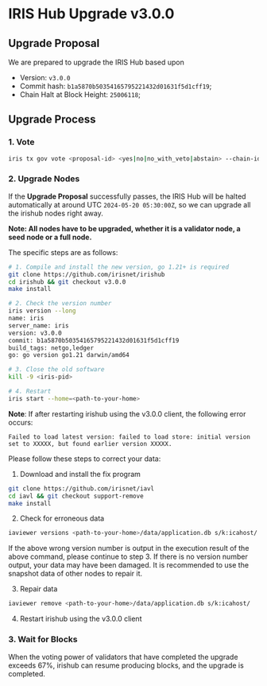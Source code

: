 # IRIS Hub Upgrade v3.0.0

## Upgrade Proposal

We are prepared to upgrade the IRIS Hub based upon

- Version: `v3.0.0`
- Commit hash: `b1a5870b50354165795221432d01631f5d1cff19`;
- Chain Halt at Block Height: `25006118`;

## Upgrade Process

### 1. Vote

```bash
iris tx gov vote <proposal-id> <yes|no|no_with_veto|abstain> --chain-id irishub-1 --fees 0.3iris --from <MyWallet>
```

### 2. Upgrade Nodes

If the **Upgrade Proposal** successfully passes, the IRIS Hub will be halted automatically at around UTC `2024-05-20 05:30:00Z`, so we can upgrade all the irishub nodes right away.

**Note: All nodes have to be upgraded, whether it is a validator node, a seed node or a full node.**

The specific steps are as follows:

```bash
# 1. Compile and install the new version, go 1.21+ is required
git clone https://github.com/irisnet/irishub
cd irishub && git checkout v3.0.0
make install

# 2. Check the version number
iris version --long
name: iris
server_name: iris
version: v3.0.0
commit: b1a5870b50354165795221432d01631f5d1cff19
build_tags: netgo,ledger
go: go version go1.21 darwin/amd64

# 3. Close the old software
kill -9 <iris-pid>

# 4. Restart
iris start --home=<path-to-your-home>
```

**Note**: If after restarting irishub using the v3.0.0 client, the following error occurs:

```text
Failed to load latest version: failed to load store: initial version set to XXXXX, but found earlier version XXXXX.
```

Please follow these steps to correct your data:

1. Download and install the fix program

```bash
git clone https://github.com/irisnet/iavl
cd iavl && git checkout support-remove
make install
```

2. Check for erroneous data

```bash
iaviewer versions <path-to-your-home>/data/application.db s/k:icahost/
```

If the above wrong version number is output in the execution result of the above command, please continue to step 3. If there is no version number output, your data may have been damaged. It is recommended to use the snapshot data of other nodes to repair it.

3. Repair data

```bash
iaviewer remove <path-to-your-home>/data/application.db s/k:icahost/
```

4. Restart irishub using the v3.0.0 client

### 3. Wait for Blocks

When the voting power of validators that have completed the upgrade exceeds 67%, irishub can resume producing blocks, and the upgrade is completed.
